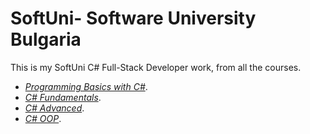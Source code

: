 # SoftUni- Software University Bulgaria

This is my SoftUni C# Full-Stack Developer work, from all the courses.
-	[_Programming Basics with C#_](https://github.com/RadoslavNikolov23/SoftUniCSharp-Exercises/tree/main/Progaming%20Basics%20-%20Exercise). 
-	[_C# Fundamentals_](https://github.com/RadoslavNikolov23/SoftUniCSharp-Exercises/tree/main/Programing%20Fundamentals). 	
-	[_C# Advanced_](https://github.com/RadoslavNikolov23/SoftUniCSharp-Exercises/tree/main/Progaming%20C%23%20Advance).	 	
-	[_C# OOP_](https://github.com/RadoslavNikolov23/SoftUniCSharp-Exercises/tree/main/Programing%20C%23%20-%20OOP).	
